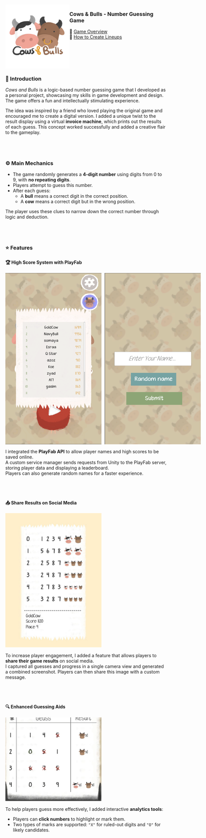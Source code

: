 <!-- PROJECT LOGO -->
<div>
  <h3>
    <img align="left" width="200" height="200" src="images/f11805456d9f3d08.png"><br/>
    Cows & Bulls - Number Guessing Game
  </h3>
</div>   

🔗 [Game Overview](https://www.youtube.com/watch?v=E1-fTTuxCIU)  
🔗 [How to Create Lineups](https://www.youtube.com/watch?v=WN8-BFGJ8NA)  

## &nbsp;

<br/>


### 🧩 Introduction

*Cows and Bulls* is a logic-based number guessing game that I developed as a personal project, showcasing my skills in game development and design. The game offers a fun and intellectually stimulating experience.

The idea was inspired by a friend who loved playing the original game and encouraged me to create a digital version. I added a unique twist to the result display using a virtual **invoice machine**, which prints out the results of each guess. This concept worked successfully and added a creative flair to the gameplay.

## &nbsp;

### ⚙️ Main Mechanics

- The game randomly generates a **4-digit number** using digits from 0 to 9, with **no repeating digits**.
- Players attempt to guess this number.
- After each guess:
  - A **bull** means a correct digit in the correct position.
  - A **cow** means a correct digit but in the wrong position.

The player uses these clues to narrow down the correct number through logic and deduction.

## &nbsp;

### ⭐ Features

#### 🏆 High Score System with PlayFab

<div style="display: flex; gap: 10px;">
  <img src="images/Screenshot 2024-01-27 220106.png" width="300"/>
  <img src="images/Screenshot 2024-01-27 220254.png" width="300"/>
</div>

I integrated the **PlayFab API** to allow player names and high scores to be saved online.  
A custom service manager sends requests from Unity to the PlayFab server, storing player data and displaying a leaderboard.  
Players can also generate random names for a faster experience.

## &nbsp;

#### 📤 Share Results on Social Media

<img src="images/photo_2024-01-27_22-12-28.jpg" width="300"/>

To increase player engagement, I added a feature that allows players to **share their game results** on social media.  
I captured all guesses and progress in a single camera view and generated a combined screenshot. Players can then share this image with a custom message.

## &nbsp;

#### 🔍 Enhanced Guessing Aids

<img src="images/Screenshot 2024-01-29 110840.png" width="300"/>

To help players guess more effectively, I added interactive **analytics tools**:
- Players can **click numbers** to highlight or mark them.
- Two types of marks are supported: `"X"` for ruled-out digits and `"O"` for likely candidates.

